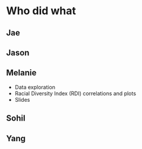 # Who did what

## Jae

## Jason

## Melanie

- Data exploration
- Racial Diversity Index (RDI) correlations and plots
- Slides

## Sohil

## Yang
